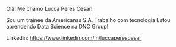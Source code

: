 Olá! Me chamo Lucca Peres Cesar!

Sou um trainee da Americanas S.A.
Trabalho com tecnologia
Estou aprendendo Data Science na DNC Group!

Linkedin: https://www.linkedin.com/in/luccaperescesar
